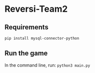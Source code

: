 # Reversi-Team2

## Requirements
`pip install mysql-connector-python`

## Run the game
In the command line, run: `python3 main.py`
